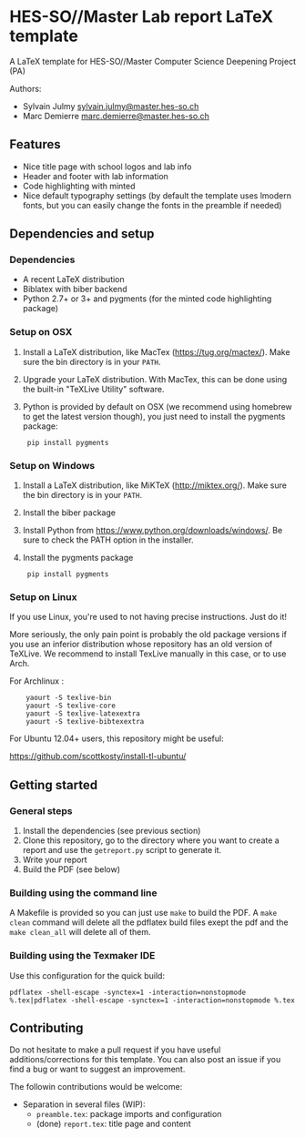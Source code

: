 # HES-SO//Master Lab report LaTeX template

A LaTeX template for HES-SO//Master Computer Science Deepening Project (PA)

Authors:

- Sylvain Julmy <sylvain.julmy@master.hes-so.ch>
- Marc Demierre <marc.demierre@master.hes-so.ch>

## Features

- Nice title page with school logos and lab info
- Header and footer with lab information
- Code highlighting with minted
- Nice default typography settings (by default the template uses lmodern fonts, but you can easily change the fonts in the preamble if needed)

## Dependencies and setup

### Dependencies

- A recent LaTeX distribution
- Biblatex with biber backend
- Python 2.7+ or 3+ and pygments (for the minted code highlighting package)

### Setup on OSX

1. Install a LaTeX distribution, like MacTex (https://tug.org/mactex/). Make sure the bin directory is in your `PATH`.
2. Upgrade your LaTeX distribution. With MacTex, this can be done using the built-in "TeXLive Utility" software.
3. Python is provided by default on OSX (we recommend using homebrew to get the latest version though), you just need to install the pygments package:

        pip install pygments

### Setup on Windows

1. Install a LaTeX distribution, like MiKTeX (http://miktex.org/). Make sure the bin directory is in your `PATH`.
2. Install the biber package
3. Install Python from https://www.python.org/downloads/windows/. Be sure to check the PATH option in the installer.
4. Install the pygments package

        pip install pygments

### Setup on Linux

If you use Linux, you're used to not having precise instructions. Just do it!

More seriously, the only pain point is probably the old package versions if you use an inferior distribution whose repository has an old version of TeXLive. We recommend to install TexLive manually in this case, or to use Arch.

For Archlinux :

        yaourt -S texlive-bin
        yaourt -S texlive-core
        yaourt -S texlive-latexextra
        yaourt -S texlive-bibtexextra

For Ubuntu 12.04+ users, this repository might be useful:

https://github.com/scottkosty/install-tl-ubuntu/

## Getting started

### General steps

1. Install the dependencies (see previous section)
2. Clone this repository, go to the directory where you want to create a report and use the `getreport.py` script to generate it.
3. Write your report
4. Build the PDF (see below)

### Building using the command line

A Makefile is provided so you can just use `make` to build the PDF. A `make clean` command will delete all the pdflatex build files exept the pdf and the `make clean_all` will delete all of them.

### Building using the Texmaker IDE

Use this configuration for the quick build:

    pdflatex -shell-escape -synctex=1 -interaction=nonstopmode %.tex|pdflatex -shell-escape -synctex=1 -interaction=nonstopmode %.tex

## Contributing

Do not hesitate to make a pull request if you have useful additions/corrections for this template. You can also post an issue if you find a bug or want to suggest an improvement.

The followin contributions would be welcome:

- Separation in several files (WIP):
    * `preamble.tex`: package imports and configuration
    * (done) `report.tex`: title page and content
